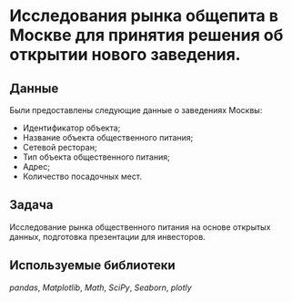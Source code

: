 # Исследования рынка общепита в Москве для принятия решения об открытии нового заведения.

## Данные

Были предоставлены следующие данные о заведениях Москвы:

- Идентификатор объекта;
- Название объекта общественного питания;
- Сетевой ресторан;
- Тип объекта общественного питания;
- Адрес;
- Количество посадочных мест.

## Задача

Исследование рынка общественного питания на основе открытых данных, подготовка презентации для инвесторов.

## Используемые библиотеки
 *pandas*, *Matplotlib*, *Math*, *SciPy*, *Seaborn*, *plotly*
